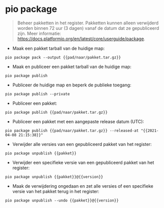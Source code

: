 # pio package

> Beheer pakketten in het register.
> Pakketten kunnen alleen verwijderd worden binnen 72 uur (3 dagen) vanaf de datum dat ze gepubliceerd zijn.
> Meer informatie: <https://docs.platformio.org/en/latest/core/userguide/package>.

- Maak een pakket tarball van de huidige map:

`pio package pack --output {{pad/naar/pakket.tar.gz}}`

- Maak en publiceer een pakket tarball van de huidige map:

`pio package publish`

- Publiceer de huidige map en beperk de publieke toegang:

`pio package publish --private`

- Publiceer een pakket:

`pio package publish {{pad/naar/pakket.tar.gz}}`

- Publiceer een pakket met een aangepaste release datum (UTC):

`pio package publish {{pad/naar/pakket.tar.gz}} --released-at "{{2021-04-08 21:15:38}}"`

- Verwijder alle versies van een gepubliceerd pakket van het register:

`pio package unpublish {{pakket}}`

- Verwijder een specifieke versie van een gepubliceerd pakket van het register:

`pio package unpublish {{pakket}}@{{version}}`

- Maak de verwijdering ongedaan en zet alle versies of een specifieke versie van het pakket terug in het register:

`pio package unpublish --undo {{pakket}}@{{version}}`
